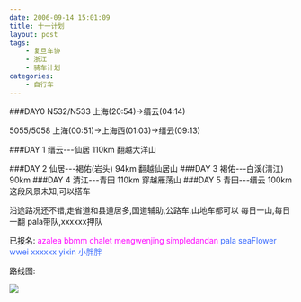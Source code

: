 ```yaml
---
date: 2006-09-14 15:01:09
title: 十一计划
layout: post
tags:
    - 复旦车协
    - 浙江
    - 骑车计划
categories:
    - 自行车
---
```

###DAY0
N532/N533 上海(20:54)→缙云(04:14)

5055/5058 上海(00:51)→上海西(01:03)→缙云(09:13)

###DAY 1 缙云---仙居 110km
翻越大洋山

###DAY 2 仙居---褐佑(岩头) 94km
翻越仙居山
###DAY 3 褐佑---白溪(清江) 90km
###DAY 4 清江---青田 110km
穿越雁荡山
###DAY 5 青田---缙云 100km
这段风景未知,可以搭车

沿途路况还不错,走省道和县道居多,国道辅助,公路车,山地车都可以
每日一山,每日一翻
pala带队,xxxxxx押队

已报名:
<span style="color: #ff00ff;">azalea bbmm chalet mengwenjing simpledandan</span>
<span style="color: #3366ff;">pala seaFlower wwei xxxxxx yixin 小胖胖</span>

路线图:

![](https://lh4.googleusercontent.com/-9KVcegJtLfo/SwAC7rwxoFI/AAAAAAAA6-0/s590HhjWdA0/s640/%2525E5%2525AE%25259E%2525E9%252599%252585%2525E8%2525B7%2525AF%2525E7%2525BA%2525BF.jpg)
